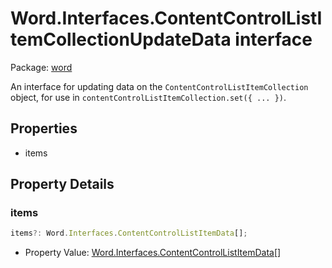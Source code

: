 # Word.Interfaces.ContentControlListItemCollectionUpdateData interface

Package: [word](/en-us/javascript/api/word)

An interface for updating data on the `ContentControlListItemCollection` object, for use in `contentControlListItemCollection.set({ ... })`.

## Properties

- items

## Property Details

### items

```typescript
items?: Word.Interfaces.ContentControlListItemData[];
```

- Property Value: [Word.Interfaces.ContentControlListItemData](/en-us/javascript/api/word/word.interfaces.contentcontrollistitemdata)[]